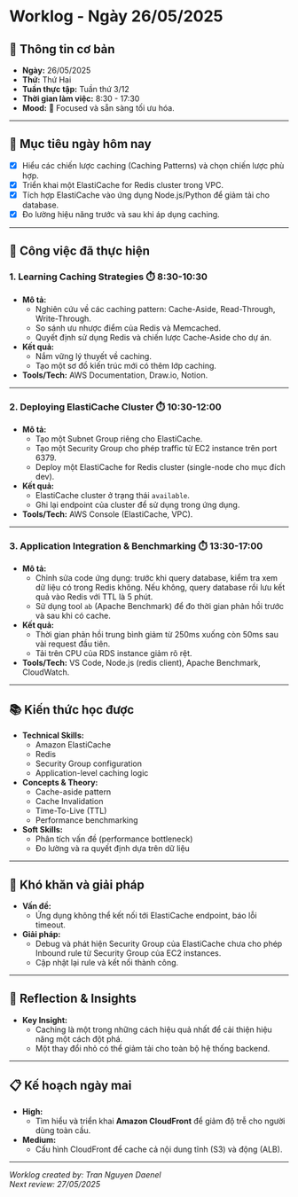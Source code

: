 # Worklog - Ngày 26/05/2025

## 📅 Thông tin cơ bản

- **Ngày:** 26/05/2025  
- **Thứ:** Thứ Hai  
- **Tuần thực tập:** Tuần thứ 3/12  
- **Thời gian làm việc:** 8:30 - 17:30  
- **Mood:** 🤔 Focused và sẵn sàng tối ưu hóa.

---

## 🎯 Mục tiêu ngày hôm nay

- [x] Hiểu các chiến lược caching (Caching Patterns) và chọn chiến lược phù hợp.
- [x] Triển khai một ElastiCache for Redis cluster trong VPC.
- [x] Tích hợp ElastiCache vào ứng dụng Node.js/Python để giảm tải cho database.
- [x] Đo lường hiệu năng trước và sau khi áp dụng caching.

---

## 💼 Công việc đã thực hiện

### 1. Learning Caching Strategies ⏱️ 8:30-10:30

- **Mô tả:**  
  - Nghiên cứu về các caching pattern: Cache-Aside, Read-Through, Write-Through.  
  - So sánh ưu nhược điểm của Redis và Memcached.  
  - Quyết định sử dụng Redis và chiến lược Cache-Aside cho dự án.
- **Kết quả:**  
  - Nắm vững lý thuyết về caching.  
  - Tạo một sơ đồ kiến trúc mới có thêm lớp caching.
- **Tools/Tech:** AWS Documentation, Draw.io, Notion.

---

### 2. Deploying ElastiCache Cluster ⏱️ 10:30-12:00

- **Mô tả:**  
  - Tạo một Subnet Group riêng cho ElastiCache.  
  - Tạo một Security Group cho phép traffic từ EC2 instance trên port 6379.  
  - Deploy một ElastiCache for Redis cluster (single-node cho mục đích dev).
- **Kết quả:**  
  - ElastiCache cluster ở trạng thái `available`.  
  - Ghi lại endpoint của cluster để sử dụng trong ứng dụng.
- **Tools/Tech:** AWS Console (ElastiCache, VPC).

---

### 3. Application Integration & Benchmarking ⏱️ 13:30-17:00

- **Mô tả:**  
  - Chỉnh sửa code ứng dụng: trước khi query database, kiểm tra xem dữ liệu có trong Redis không. Nếu không, query database rồi lưu kết quả vào Redis với TTL là 5 phút.  
  - Sử dụng tool `ab` (Apache Benchmark) để đo thời gian phản hồi trước và sau khi có cache.
- **Kết quả:**  
  - Thời gian phản hồi trung bình giảm từ 250ms xuống còn 50ms sau vài request đầu tiên.  
  - Tải trên CPU của RDS instance giảm rõ rệt.
- **Tools/Tech:** VS Code, Node.js (redis client), Apache Benchmark, CloudWatch.

---

## 📚 Kiến thức học được
- **Technical Skills:**  
  - Amazon ElastiCache  
  - Redis  
  - Security Group configuration  
  - Application-level caching logic  
- **Concepts & Theory:**  
  - Cache-aside pattern  
  - Cache Invalidation  
  - Time-To-Live (TTL)  
  - Performance benchmarking  
- **Soft Skills:**  
  - Phân tích vấn đề (performance bottleneck)  
  - Đo lường và ra quyết định dựa trên dữ liệu

---

## 🚧 Khó khăn và giải pháp

- **Vấn đề:**  
  - Ứng dụng không thể kết nối tới ElastiCache endpoint, báo lỗi timeout.
- **Giải pháp:**  
  - Debug và phát hiện Security Group của ElastiCache chưa cho phép Inbound rule từ Security Group của EC2 instances.  
  - Cập nhật lại rule và kết nối thành công.

---

## 💭 Reflection & Insights

- **Key Insight:**  
  - Caching là một trong những cách hiệu quả nhất để cải thiện hiệu năng một cách đột phá.  
  - Một thay đổi nhỏ có thể giảm tải cho toàn bộ hệ thống backend.

---

## 📋 Kế hoạch ngày mai

- **High:**  
  - Tìm hiểu và triển khai **Amazon CloudFront** để giảm độ trễ cho người dùng toàn cầu.
- **Medium:**  
  - Cấu hình CloudFront để cache cả nội dung tĩnh (S3) và động (ALB).

---

*Worklog created by: Tran Nguyen Daenel*  
*Next review: 27/05/2025*
